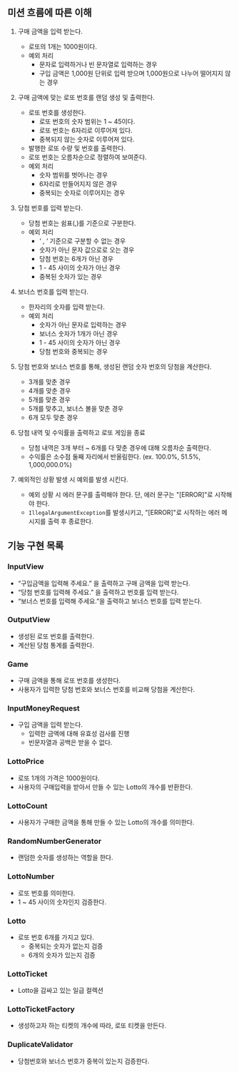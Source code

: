 ## 미션 흐름에 따른 이해

1. 구매 금액을 입력 받는다.
    - 로또의 1개는 1000원이다.
    - 예외 처리
        - 문자로 입력하거나 빈 문자열로 입력하는 경우
        - 구입 금액은 1,000원 단위로 입력 받으며 1,000원으로 나누어 떨어지지 않는 경우

2. 구매 금액에 맞는 로또 번호를 랜덤 생성 및 출력한다.
    - 로또 번호를 생성한다.
        - 로또 번호의 숫자 범위는 1 ~ 45이다.
        - 로또 번호는 6자리로 이루어져 있다.
        - 중복되지 않는 숫자로 이루어져 있다.
    - 발행한 로또 수량 및 번호를 출력한다.
    - 로또 번호는 오름차순으로 정렬하여 보여준다.
    - 예외 처리
        - 숫자 범위를 벗어나는 경우
        - 6자리로 만들어지지 않은 경우
        - 중복되는 숫자로 이루어지는 경우


3. 당첨 번호를 입력 받는다.
    - 당첨 번호는 쉼표(,)를 기준으로 구분한다.
    - 예외 처리
        - ‘ , ‘ 기준으로 구분할 수 없는 경우
        - 숫자가 아닌 문자 값으로로 오는 경우
        - 당첨 번호는 6개가 아닌 경우
        - 1 - 45 사이의 숫자가 아닌 경우
        - 중복된 숫자가 있는 경우

4. 보너스 번호를 입력 받는다.
    - 한자리의 숫자를 입력 받는다.
    - 예외 처리
        - 숫자가 아닌 문자로 입력하는 경우
        - 보너스 숫자가 1개가 아닌 경우
        - 1 - 45 사이의 숫자가 아닌 경우
        - 당첨 번호와 중복되는 경우

5. 당첨 번호와 보너스 번호를 통해, 생성된 랜덤 숫자 번호의 당첨을 계산한다.
    - 3개를 맞춘 경우
    - 4개를 맞춘 경우
    - 5개를 맞춘 경우
    - 5개를 맞추고, 보너스 볼을 맞춘 경우
    - 6개 모두 맞춘 경우

6. 당첨 내역 및 수익률을 출력하고 로또 게임을 종료
    - 당첨 내역은 3개 부터 ~ 6개를 다 맞춘 경우에 대해 오름차순 출력한다.
    - 수익률은 소수점 둘째 자리에서 반올림한다. (ex. 100.0%, 51.5%, 1,000,000.0%)

7. 예외적인 상황 발생 시 예외를 발생 시킨다.
    - 예외 상황 시 에러 문구를 출력해야 한다. 단, 에러 문구는 "[ERROR]"로 시작해야 한다.
    - `IllegalArgumentException`를 발생시키고, "[ERROR]"로 시작하는 에러 메시지를 출력 후 종료한다.

## 기능 구현 목록

### InputView

- “구입금액을 입력해 주세요.” 을 출력하고 구매 금액을 입력 받는다.
- “당첨 번호를 입력해 주세요.” 을 출력하고 번호를 입력 받는다.
- “보너스 번호를 입력해 주세요.”을 출력하고 보너스 번호를 입력 받는다.

### OutputView

- 생성된 로또 번호를 출력한다.
- 계산된 당첨 통계를 출력한다.

### Game

- 구매 금액을 통해 로또 번호를 생성한다.
- 사용자가 입력한 당첨 번호와 보너스 번호를 비교해 당첨을 계산한다.

### InputMoneyRequest

- 구입 금액을 입력 받는다.
    - 입력한 금액에 대해 유효성 검사를 진행
    - 빈문자열과 공백은 받을 수 없다.

### LottoPrice

- 로또 1개의 가격은 1000원이다.
- 사용자의 구매입력을 받아서 만들 수 있는 Lotto의 개수를 반환한다.

### LottoCount

- 사용자가 구매한 금액을 통해 만들 수 있는 Lotto의 개수를 의미한다.

### RandomNumberGenerator

- 랜덤한 숫자를 생성하는 역할을 한다.

### LottoNumber

- 로또 번호를 의미한다.
- 1 ~ 45 사이의 숫자인지 검증한다.

### Lotto

- 로또 번호 6개를 가지고 있다.
    - 중복되는 숫자가 없는지 검증
    - 6개의 숫자가 있는지 검증

### LottoTicket

- Lotto을 감싸고 있는 일급 컬렉션

### LottoTicketFactory

- 생성하고자 하는 티켓의 개수에 따라, 로또 티켓을 만든다.

### DuplicateValidator

- 당첨번호와 보너스 번호가 중복이 있는지 검증한다.
